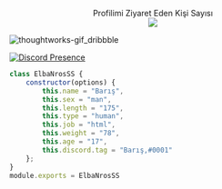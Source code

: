  
 <p align="center"> 
 Profilimi Ziyaret Eden Kişi Sayısı<br>
  <img src="https://profile-counter.glitch.me/ElbaNrosSS/count.svg" />
</p>

![thoughtworks-gif_dribbble](https://user-images.githubusercontent.com/97904458/200912394-9ab7bea1-30fa-4a70-a460-d53e759c511c.gif)

[![Discord Presence](https://lanyard.cnrad.dev/api/1045401575348256858)](https://discord.com/users/1045401575348256858)
```js
class ElbaNrosSS {
    constructor(options) {
        this.name = "Barış",
        this.sex = "man",
        this.length = "175",
        this.type = "human",
        this.job = "html",
        this.weight = "78",
        this.age = "17",
        this.discord.tag = "Barış,#0001"
    };
}
module.exports = ElbaNrosSS
```
